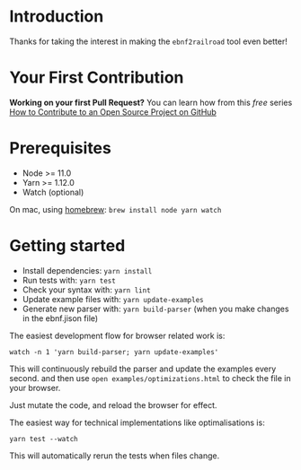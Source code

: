 # Introduction

Thanks for taking the interest in making the `ebnf2railroad` tool even better!

# Your First Contribution

**Working on your first Pull Request?** You can learn how from this *free* series [How to Contribute to an Open Source Project on GitHub](https://egghead.io/series/how-to-contribute-to-an-open-source-project-on-github)

# Prerequisites

* Node >= 11.0
* Yarn >= 1.12.0
* Watch (optional)

On mac, using [homebrew](https://brew.sh/): `brew install node yarn watch`

# Getting started

- Install dependencies: `yarn install`
- Run tests with: `yarn test`
- Check your syntax with: `yarn lint`
- Update example files with: `yarn update-examples`
- Generate new parser with: `yarn build-parser` (when you make changes in the ebnf.jison file)

The easiest development flow for browser related work is:

```
watch -n 1 'yarn build-parser; yarn update-examples'
```

This will continuously rebuild the parser and update the examples every second.
and then use `open examples/optimizations.html` to check the file in your browser.

Just mutate the code, and reload the browser for effect.

The easiest way for technical implementations like optimalisations is:

```
yarn test --watch
```

This will automatically rerun the tests when files change.

